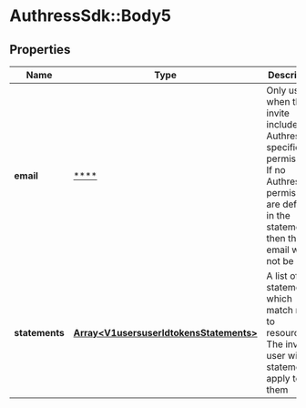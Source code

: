 # AuthressSdk::Body5

## Properties
Name | Type | Description | Notes
------------ | ------------- | ------------- | -------------
**email** | [****](.md) | Only used when the invite includes Authress specific permissions. If no Authress permissions are defined in the statements, then the email will not be used. | [optional] 
**statements** | [**Array&lt;V1usersuserIdtokensStatements&gt;**](V1usersuserIdtokensStatements.md) | A list of statements which match roles to resources. The invited user will all statements apply to them | 

